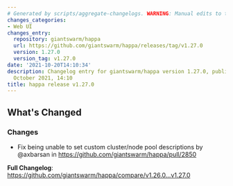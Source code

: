 ```yaml
---
# Generated by scripts/aggregate-changelogs. WARNING: Manual edits to this files will be overwritten.
changes_categories:
- Web UI
changes_entry:
  repository: giantswarm/happa
  url: https://github.com/giantswarm/happa/releases/tag/v1.27.0
  version: 1.27.0
  version_tag: v1.27.0
date: '2021-10-20T14:10:34'
description: Changelog entry for giantswarm/happa version 1.27.0, published on 20
  October 2021, 14:10
title: happa release v1.27.0
---
```


<!-- Release notes generated using configuration in .github/release.yml at master -->

## What's Changed
### Changes
* Fix being unable to set custom cluster/node pool descriptions by @axbarsan in https://github.com/giantswarm/happa/pull/2850


**Full Changelog**: https://github.com/giantswarm/happa/compare/v1.26.0...v1.27.0
